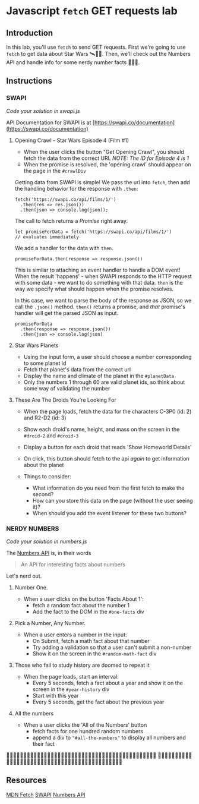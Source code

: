 # Javascript `fetch` GET requests lab

## Introduction

In this lab, you'll use `fetch` to send GET requests. First we're going to use `fetch` to get data about Star Wars 🛰👾🚀. Then, we'll check out the Numbers API and handle info for some nerdy number facts 🔢🤓📐.

## Instructions

### SWAPI

_Code your solution in swapi.js_

API Documentation for SWAPI is at [https://swapi.co/documentation](https://swapi.co/documentation)

1.  Opening Crawl - Star Wars Episode 4 (Film #1)

    * When the user clicks the button "Get Opening Crawl", you should fetch the data from the correct URL
      _NOTE: The ID for Episode 4 is 1_
    * When the promise is resolved, the 'opening crawl' should appear on the page in the `#crawlDiv`

    Getting data from SWAPI is simple! We pass the url into `fetch`, then add the handling behavior for the response with `.then`:

    ```
    fetch('https://swapi.co/api/films/1/')
      .then(res => res.json())
      .then(json => console.log(json));
    ```

    The call to fetch returns a _Promise_ right away.

    ```
    let promiseForData = fetch('https://swapi.co/api/films/1/')
    // evaluates immediately
    ```

    We add a handler for the data with `then`.

    ```
    promiseForData.then(response => response.json())
    ```

    This is similar to attaching an event handler to handle a DOM event! When the result 'happens' - when SWAPI responds to the HTTP request with some data - we want to do something with that data. `then` is the way we specify what should happen when the promise resolves.

    In this case, we want to parse the body of the response as JSON, so we call the `.json()` method. `then()` returns a promise, and _that_ promise's handler will get the parsed JSON as input.

    ```
    promiseForData
      .then(response => response.json())
      .then(json => console.log(json)
    ```

2.  Star Wars Planets

    * Using the input form, a user should choose a number corresponding to some planet id
    * Fetch that planet's data from the correct url
    * Display the name and climate of the planet in the `#planetData`
    * Only the numbers 1 through 60 are valid planet ids, so think about some way of validating the number

3.  These Are The Droids You're Looking For

    * When the page loads, fetch the data for the characters C-3P0 (id: 2) and R2-D2 (id: 3)
    * Show each droid's name, height, and mass on the screen in the `#droid-2` and `#droid-3`
    * Display a button for each droid that reads 'Show Homeworld Details'
    * On click, this button should fetch to the api _again_ to get information about the planet

    * Things to consider:

      * What information do you need from the first fetch to make the second?
      * How can you store this data on the page (without the user seeing it)?
      * When should you add the event listener for these two buttons?

### NERDY NUMBERS

_Code your solution in numbers.js_

The [Numbers API](http://numbersapi.com/) is, in their words

> An API for interesting facts about numbers

Let's nerd out.

1.  Number One.

    * When a user clicks on the button 'Facts About 1':
      * fetch a random fact about the number 1
      * Add the fact to the DOM in the `#one-facts` div

2.  Pick a Number, Any Number.

    * When a user enters a number in the input:
      * On Submit, fetch a math fact about that number
      * Try adding a validation so that a user can't submit a non-number
      * Show it on the screen in the `#random-math-fact` div

3.  Those who fail to study history are doomed to repeat it

    * When the page loads, start an interval:
      * Every 5 seconds, fetch a fact about a year and show it on the screen in the `#year-history` div
      * Start with this year
      * Every 5 seconds, get the fact about the previous year

4.  All the numbers

    * When a user clicks the 'All of the Numbers' button
      * fetch facts for one hundred random numbers
      * append a div to `"#all-the-numbers"` to display all numbers and their fact

  🔢🤓🔢🤓🔢🤓🔢🤓🔢🤓🔢🤓🔢🤓🔢🤓🔢🤓🔢🤓🔢🤓🔢🤓🔢🤓🔢🤓🔢🤓🔢🤓🔢🤓🔢🤓🔢🤓🔢🤓🔢🤓🔢🤓
  🔢🤓🔢🤓🔢🤓🔢🤓🔢🤓🔢🤓🔢🤓🔢🤓🔢🤓🔢🤓🔢🤓🔢🤓🔢🤓🔢🤓🔢🤓🔢🤓🔢🤓🔢🤓🔢🤓🔢🤓🔢🤓🔢🤓

## Resources

[MDN Fetch](https://developer.mozilla.org/en-US/docs/Web/API/Fetch_API)
[SWAPI](https://swapi.co/documentation)
[Numbers API](http://numbersapi.com/)
